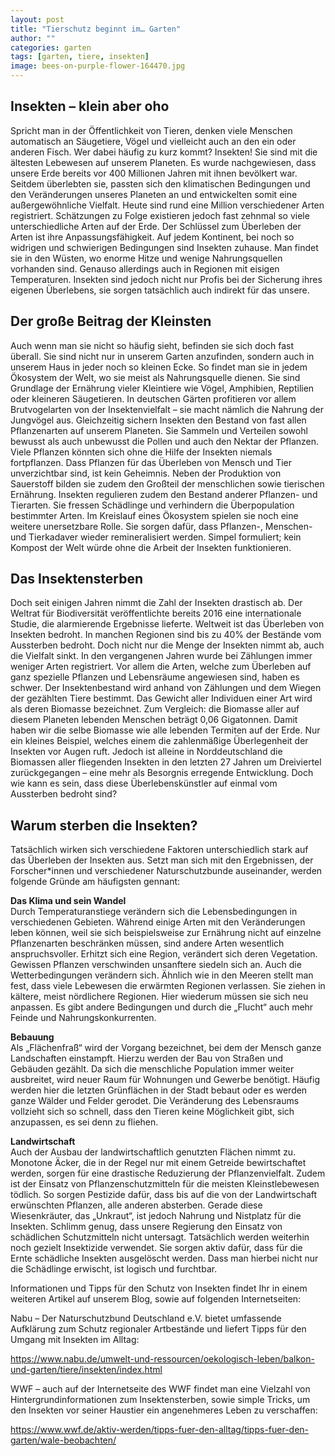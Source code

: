 ```yaml
---
layout: post
title: "Tierschutz beginnt im… Garten"
author: ""
categories: garten
tags: [garten, tiere, insekten]
image: bees-on-purple-flower-164470.jpg
---
```


## Insekten – klein aber oho

Spricht man in der Öffentlichkeit von Tieren, denken viele Menschen automatisch an Säugetiere, Vögel und vielleicht auch an den ein oder anderen Fisch. Wer dabei häufig zu kurz kommt? Insekten!
Sie sind mit die ältesten Lebewesen auf unserem Planeten. Es wurde nachgewiesen, dass unsere Erde bereits vor 400 Millionen Jahren mit ihnen bevölkert war. Seitdem überlebten sie, passten sich den klimatischen Bedingungen und den Veränderungen unseres Planeten an und entwickelten somit eine außergewöhnliche Vielfalt. Heute sind rund eine Million verschiedener Arten registriert. Schätzungen zu Folge existieren jedoch fast zehnmal so viele unterschiedliche Arten auf der Erde.
Der Schlüssel zum Überleben der Arten ist ihre Anpassungsfähigkeit. Auf jedem Kontinent, bei noch so widrigen und schwierigen Bedingungen sind Insekten zuhause. Man findet sie in den Wüsten, wo enorme Hitze und wenige Nahrungsquellen vorhanden sind. Genauso allerdings auch in Regionen mit eisigen Temperaturen. Insekten sind jedoch nicht nur Profis bei der Sicherung ihres eigenen Überlebens, sie sorgen tatsächlich auch indirekt für das unsere.

## Der große Beitrag der Kleinsten

Auch wenn man sie nicht so häufig sieht, befinden sie sich doch fast überall. Sie sind nicht nur in unserem Garten anzufinden, sondern auch in unserem Haus in jeder noch so kleinen Ecke. So findet man sie in jedem Ökosystem der Welt, wo sie meist als Nahrungsquelle dienen. Sie sind Grundlage der Ernährung vieler Kleintiere wie Vögel, Amphibien, Reptilien oder kleineren Säugetieren. In deutschen Gärten profitieren vor allem Brutvogelarten von der Insektenvielfalt – sie macht nämlich die Nahrung der Jungvögel aus.
Gleichzeitig sichern Insekten den Bestand von fast allen Pflanzenarten auf unserem Planeten. Sie Sammeln und Verteilen sowohl bewusst als auch unbewusst die Pollen und auch den Nektar der Pflanzen. Viele Pflanzen könnten sich ohne die Hilfe der Insekten niemals fortpflanzen. Dass Pflanzen für das Überleben von Mensch und Tier unverzichtbar sind, ist kein Geheimnis. Neben der Produktion von Sauerstoff bilden sie zudem den Großteil der menschlichen sowie tierischen Ernährung.
Insekten regulieren zudem den Bestand anderer Pflanzen- und Tierarten. Sie fressen Schädlinge und verhindern die Überpopulation bestimmter Arten. Im Kreislauf eines Ökosystem spielen sie noch eine weitere unersetzbare Rolle. Sie sorgen dafür, dass 
Pflanzen-, Menschen- und Tierkadaver wieder remineralisiert werden. Simpel formuliert; kein Kompost der Welt würde ohne die Arbeit der Insekten funktionieren.

## Das Insektensterben

Doch seit einigen Jahren nimmt die Zahl der Insekten drastisch ab. Der Weltrat für Biodiversität veröffentlichte bereits 2016 eine internationale Studie, die alarmierende Ergebnisse lieferte. Weltweit ist das Überleben von Insekten bedroht. In manchen Regionen sind bis zu 40% der Bestände vom Aussterben bedroht. Doch nicht nur die Menge der Insekten nimmt ab, auch die Vielfalt sinkt. In den vergangenen Jahren wurde bei Zählungen immer weniger Arten registriert. Vor allem die Arten, welche zum Überleben auf ganz spezielle Pflanzen und Lebensräume angewiesen sind, haben es schwer. 
Der Insektenbestand wird anhand von Zählungen und dem Wiegen der gezählten Tiere bestimmt. Das Gewicht aller Individuen einer Art wird als deren Biomasse bezeichnet.  Zum Vergleich: die Biomasse aller auf diesem Planeten lebenden Menschen beträgt 0,06 Gigatonnen. Damit haben wir die selbe Biomasse wie alle lebenden Termiten auf der Erde. Nur ein kleines Beispiel, welches einem die zahlenmäßige Überlegenheit der Insekten vor Augen ruft. Jedoch ist alleine in Norddeutschland die Biomassen aller fliegenden Insekten in den letzten 27 Jahren um Dreiviertel zurückgegangen – eine mehr als Besorgnis erregende Entwicklung.
Doch wie kann es sein, dass diese Überlebenskünstler auf einmal vom Aussterben bedroht sind?

## Warum sterben die Insekten?

Tatsächlich wirken sich verschiedene Faktoren unterschiedlich stark auf das Überleben der Insekten aus. Setzt man sich mit den Ergebnissen, der Forscher*innen und verschiedener Naturschutzbunde auseinander, werden folgende Gründe am häufigsten gennant:

**Das Klima und sein Wandel** <br/>Durch Temperaturanstiege verändern sich die Lebensbedingungen in verschiedenen Gebieten. Während einige Arten mit den Veränderungen leben können, weil sie sich beispielsweise zur Ernährung nicht auf einzelne Pflanzenarten beschränken müssen, sind andere Arten wesentlich anspruchsvoller. Erhitzt sich eine Region, verändert sich deren Vegetation. Gewissen Pflanzen verschwinden unsanftere siedeln sich an. Auch die Wetterbedingungen verändern sich. Ähnlich wie in den Meeren stellt man fest, dass viele Lebewesen die erwärmten Regionen verlassen. Sie ziehen in kältere, meist nördlichere Regionen. Hier wiederum müssen sie sich neu anpassen. Es gibt andere Bedingungen und durch die „Flucht“ auch mehr Feinde und Nahrungskonkurrenten.

**Bebauung** <br/>Als „Flächenfraß“ wird der Vorgang bezeichnet, bei dem der Mensch ganze Landschaften einstampft. Hierzu werden der Bau von Straßen und Gebäuden gezählt. Da sich die menschliche Population immer weiter ausbreitet, wird neuer Raum für Wohnungen und Gewerbe benötigt. Häufig werden hier die letzten Grünflächen in der Stadt bebaut oder es werden ganze Wälder und Felder gerodet. Die Veränderung des Lebensraums vollzieht sich so schnell, dass den Tieren keine Möglichkeit gibt, sich anzupassen, es sei denn zu fliehen.

**Landwirtschaft** <br/>Auch der Ausbau der landwirtschaftlich genutzten Flächen nimmt zu. Monotone Äcker, die in der Regel nur mit einem Getreide bewirtschaftet werden, sorgen für eine drastische Reduzierung der Pflanzenvielfalt. Zudem ist der Einsatz von Pflanzenschutzmitteln für die meisten Kleinstlebewesen tödlich. So sorgen Pestizide dafür, dass bis auf die von der Landwirtschaft erwünschten Pflanzen, alle anderen absterben. Gerade diese Wiesenkräuter, das „Unkraut“, ist jedoch Nahrung und Nistplatz für die Insekten. Schlimm genug, dass unsere Regierung den Einsatz von schädlichen Schutzmitteln nicht untersagt. Tatsächlich werden weiterhin noch gezielt Insektizide verwendet. Sie sorgen aktiv dafür, dass für die Ernte schädliche Insekten ausgelöscht werden. Dass man hierbei nicht nur die Schädlinge erwischt, ist logisch und furchtbar.

Informationen und Tipps für den Schutz von Insekten findet Ihr in einem weiteren Artikel auf unserem Blog, sowie auf folgenden Internetseiten:

Nabu – Der Naturschutzbund Deutschland e.V. bietet umfassende Aufklärung zum Schutz regionaler Artbestände und liefert Tipps für den Umgang mit Insekten im Alltag:

<https://www.nabu.de/umwelt-und-ressourcen/oekologisch-leben/balkon-und-garten/tiere/insekten/index.html>

WWF –  auch auf der Internetseite des WWF findet man eine Vielzahl von Hintergrundinformationen zum Insektensterben, sowie simple Tricks, um den Insekten vor seiner Haustier ein angenehmeres Leben zu verschaffen:

<https://www.wwf.de/aktiv-werden/tipps-fuer-den-alltag/tipps-fuer-den-garten/wale-beobachten/>

